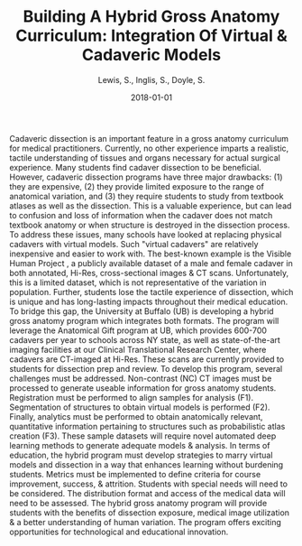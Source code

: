 ﻿---
title: "Building A Hybrid Gross Anatomy Curriculum: Integration Of Virtual & Cadaveric Models"
author: Lewis, S., Inglis, S., Doyle, S.
status: Published
type: presentation
citation: "Building A Hybrid Gross Anatomy Curriculum: Integration Of Virtual & Cadaveric Models, 2018"
comments: no
doi: none
date: 2018-01-01
publishdate: 2018-01-01
---

Cadaveric dissection is an important feature in a gross anatomy curriculum for medical practitioners. Currently, no other experience imparts a realistic, tactile understanding of tissues and organs necessary for actual surgical experience. Many students find cadaver dissection to be beneficial. However, cadaveric dissection programs have three major drawbacks: (1) they are expensive, (2) they provide limited exposure to the range of anatomical variation, and (3) they require students to study from textbook atlases as well as the dissection. This is a valuable experience, but can lead to confusion and loss of information when the cadaver does not match textbook anatomy or when structure is destroyed in the dissection process.
To address these issues, many schools have looked at replacing physical cadavers with virtual models. Such "virtual cadavers" are relatively inexpensive and easier to work with. The best-known example is the Visible Human Project , a publicly available dataset of a male and female cadaver in both annotated, Hi-Res, cross-sectional images & CT scans. Unfortunately, this is a limited dataset, which is not representative of the variation in population. Further, students lose the tactile experience of dissection, which is unique and has long-lasting impacts throughout their medical education.
To bridge this gap, the University at Buffalo (UB) is developing a hybrid gross anatomy program which integrates both formats. The program will leverage the Anatomical Gift program at UB, which provides 600-700 cadavers per year to schools across NY state, as well as state-of-the-art imaging facilities at our Clinical Translational Research Center, where cadavers are CT-imaged at Hi-Res. These scans are currently provided to students for dissection prep and review. 
To develop this program, several challenges must be addressed. Non-contrast (NC) CT images must be processed to generate useable information for gross anatomy students. Registration must be performed to align samples for analysis (F1). Segmentation of structures to obtain virtual models is performed (F2). Finally, analytics must be performed to obtain anatomically relevant, quantitative information pertaining to structures such as probabilistic atlas creation (F3). These sample datasets will require novel automated deep learning methods to generate adequate models & analysis.
In terms of education, the hybrid program must develop strategies to marry virtual models and dissection in a way that enhances learning without burdening students. Metrics must be implemented to define criteria for course improvement, success, & attrition. Students with special needs will need to be considered. The distribution format and access of the medical data will need to be assessed.
The hybrid gross anatomy program will provide students with the benefits of dissection exposure, medical image utilization & a better understanding of human variation. The program offers exciting opportunities for technological and educational innovation.

